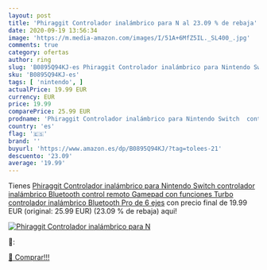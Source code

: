 ```yaml
---
layout: post
title: 'Phiraggit Controlador inalámbrico para N al 23.09 % de rebaja'
date: 2020-09-19 13:56:34
image: 'https://m.media-amazon.com/images/I/51A+6MfZ5IL._SL400_.jpg'
comments: true
category: ofertas
author: ring
slug: 'B0895Q94KJ-es Phiraggit Controlador inalámbrico para Nintendo Switch...'
sku: 'B0895Q94KJ-es'
tags: [ 'nintendo', ]
actualPrice: 19.99 EUR
currency: EUR
price: 19.99
comparePrice: 25.99 EUR
prodname: 'Phiraggit Controlador inalámbrico para Nintendo Switch  controlador inalámbrico Bluetooth  control remoto Gamepad con funciones Turbo  controlador inalámbrico Bluetooth Pro de 6 ejes'
country: 'es'
flag: '🇪🇸'
brand: ''
buyurl: 'https://www.amazon.es/dp/B0895Q94KJ/?tag=tolees-21'
descuento: '23.09'
average: '19.99'
---
```


Tienes [Phiraggit Controlador inalámbrico para Nintendo Switch  controlador inalámbrico Bluetooth  control remoto Gamepad con funciones Turbo  controlador inalámbrico Bluetooth Pro de 6 ejes](https://www.amazon.es/dp/B0895Q94KJ/?tag=tolees-21) con precio final de  19.99 EUR (original: 25.99 EUR) (23.09 %  de rebaja) aqui!

[![Phiraggit Controlador inalámbrico para N](https://m.media-amazon.com/images/I/51A+6MfZ5IL._SL400_.jpg)](https://www.amazon.es/dp/B0895Q94KJ/?tag=tolees-21)

🔎:


[🛒 Comprar!!!](https://www.amazon.es/dp/B0895Q94KJ/?tag=tolees-21)
